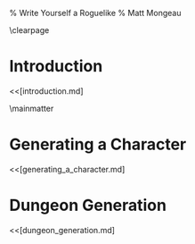 % Write Yourself a Roguelike
% Matt Mongeau

\clearpage

# Introduction

<<[introduction.md]

\mainmatter

# Generating a Character

<<[generating_a_character.md]

# Dungeon Generation

<<[dungeon_generation.md]
